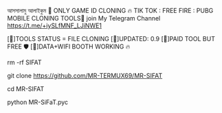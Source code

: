 আসসালামু আলাইকুম 💚
ONLY GAME ID CLONING 🔥
TIK TOK : FREE FIRE : PUBG MOBILE CLONING TOOLS👿
join My Telegram Channel https://t.me/+iySLfMNF_LJiNWE1

[🤍]TOOLS STATUS =  FILE CLONING
[💜]UPDATED: 0.9
[💙]PAID TOOL BUT FREE 🛡️
[💛]DATA+WIFI BOOTH WORKING 🔥

rm -rf SIFAT

git clone https://github.com/MR-TERMUX69/MR-SIFAT

cd MR-SIFAT

python MR-SiFaT.pyc
